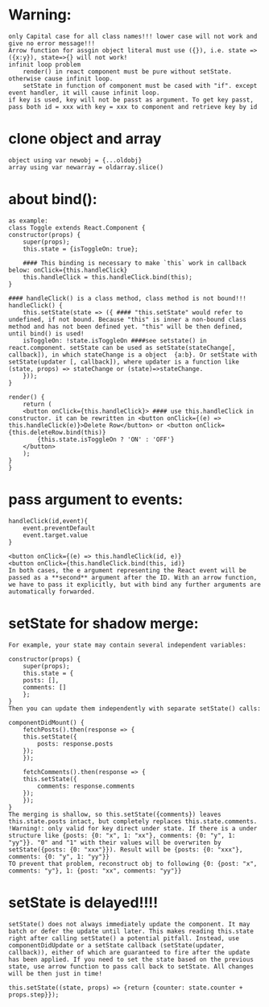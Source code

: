 # Warning: 
    only Capital case for all class names!!! lower case will not work and give no error message!!!
    Arrow function for assgin object literal must use ({}), i.e. state => ({x:y}), state=>{} will not work!
    infinit loop problem
        render() in react component must be pure without setState. otherwise cause infinit loop.
        setState in function of component must be cased with "if". except event handler, it will cause infinit loop.
    if key is used, key will not be passt as argument. To get key passt, pass both id = xxx with key = xxx to component and retrieve key by id 

# clone object and array
    object using var newobj = {...oldobj}
    array using var newarray = oldarray.slice()

# about bind():

    as example:
    class Toggle extends React.Component {
    constructor(props) {
        super(props);
        this.state = {isToggleOn: true};

        #### This binding is necessary to make `this` work in callback below: onClick={this.handleClick}
        this.handleClick = this.handleClick.bind(this);
    }

    #### handleClick() is a class method, class method is not bound!!! 
    handleClick() {
        this.setState(state => ({ #### "this.setState" would refer to undefined, if not bound. Because "this" is inner a non-bound class method and has not been defined yet. "this" will be then defined, until bind() is used!
        isToggleOn: !state.isToggleOn ####see setstate() in react.component. setState can be used as setState(stateChange[, callback]), in which stateChange is a object  {a:b}. Or setState with setState(updater [, callback]), where updater is a function like (state, props) => stateChange or (state)=>stateChange.
        }));
    }

    render() {
        return (
        <button onClick={this.handleClick}> #### use this.handleClick in constructor. it can be rewritten in <button onClick={(e) => this.handleClick(e)}>Delete Row</button> or <button onClick={this.deleteRow.bind(this)}
            {this.state.isToggleOn ? 'ON' : 'OFF'}
        </button>
        );
    }
    }


# pass argument to events:
    
    
    handleClick(id,event){
        event.preventDefault
        event.target.value
    }

    <button onClick={(e) => this.handleClick(id, e)}
    <button onClick={this.handleClick.bind(this, id)}
    In both cases, the e argument representing the React event will be passed as a **second** argument after the ID. With an arrow function, we have to pass it explicitly, but with bind any further arguments are automatically forwarded.


# setState for shadow merge:
    For example, your state may contain several independent variables:

    constructor(props) {
        super(props);
        this.state = {
        posts: [],
        comments: []
        };
    }
    Then you can update them independently with separate setState() calls:

    componentDidMount() {
        fetchPosts().then(response => {
        this.setState({
            posts: response.posts
        });
        });

        fetchComments().then(response => {
        this.setState({
            comments: response.comments
        });
        });
    }
    The merging is shallow, so this.setState({comments}) leaves this.state.posts intact, but completely replaces this.state.comments.
    !Warning!: only valid for key direct under state. If there is a under structure like {posts: {0: "x", 1: "xx"}, comments: {0: "y", 1: "yy"}}. "0" and "1" with their values will be overwriten by setState({posts: {0: "xxx"}}). Result will be {posts: {0: "xxx"}, comments: {0: "y", 1: "yy"}}  
    TO prevent that problem, reconstruct obj to following {0: {post: "x", comments: "y"}, 1: {post: "xx", comments: "yy"}}  


# setState is delayed!!!!
    setState() does not always immediately update the component. It may batch or defer the update until later. This makes reading this.state right after calling setState() a potential pitfall. Instead, use componentDidUpdate or a setState callback (setState(updater, callback)), either of which are guaranteed to fire after the update has been applied. If you need to set the state based on the previous state, use arrow function to pass call back to setState. All changes will be then just in time!

    this.setState((state, props) => {return {counter: state.counter + props.step}});

